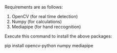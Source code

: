 Requirements are as follows:

1. OpenCV (for real time detection)
2. Numpy (for calculations)
3. Mediapipe (for hand reccognition)


Execute this command to install the above packages:

pip install opencv-python numpy mediapipe
